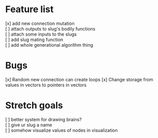 # Feature list
[x] add new connection mutation  
[ ] attach outputs to slug's bodily functions  
[ ] attach some inputs to the slugs  
[ ] add slug mating function  
[ ] add whole generational algorithm thing

# Bugs
[x] Random new connection can create loops
[x] Change storage from values in vectors to pointers in vectors

# Stretch goals
[ ] better system for drawing brains?  
[ ] give ur slug a name  
[ ] somehow visualize values of nodes in visualization